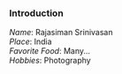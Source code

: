 ### Introduction

*Name*: Rajasiman Srinivasan  
*Place*: India  
*Favorite Food*: Many...  
*Hobbies*: Photography
